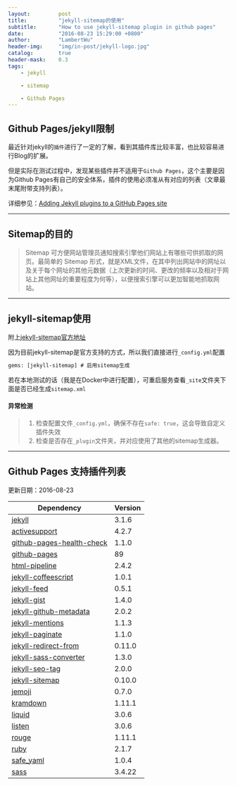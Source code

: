 ```yaml
---
layout:     	post
title:      	"jekyll-sitemap的使用"
subtitle:   	"How to use jekyll-sitemap plugin in github pages"
date:       	"2016-08-23 15:29:00 +0800"
author:     	"LambertWu"
header-img: 	"img/in-post/jekyll-logo.jpg"
catalog:	    true
header-mask:    0.3
tags:
    - jekyll

    - sitemap

    - Github Pages
---
```




## Github Pages/jekyll限制

最近针对jekyll的`插件`进行了一定的了解，看到其插件库比较丰富，也比较容易进行Blog的扩展。

但是实际在测试过程中，发现某些插件并不适用于`Github Pages`，这个主要是因为Github Pages有自己的安全体系，插件的使用必须准从有对应的列表（文章最末尾附带支持列表）。

详细参见：[Adding Jekyll plugins to a GitHub Pages site](https://help.github.com/articles/adding-jekyll-plugins-to-a-github-pages-site/)



---

## Sitemap的目的

> Sitemap 可方便网站管理员通知搜索引擎他们网站上有哪些可供抓取的网页。最简单的 Sitemap 形式，就是XML文件，在其中列出网站中的网址以及关于每个网址的其他元数据（上次更新的时间、更改的频率以及相对于网站上其他网址的重要程度为何等），以便搜索引擎可以更加智能地抓取网站。



---



## jekyll-sitemap使用

附上[jekyll-sitemap官方地址](https://github.com/jekyll/jekyll-sitemap)

因为目前jekyll-sitemap是官方支持的方式，所以我们直接进行`_config.yml`配置

``` xml
gems: [jekyll-sitemap] # 启用sitemap生成
```

若在本地测试的话（我是在Docker中进行配置），可重启服务查看`_site`文件夹下面是否已经生成`sitemap.xml`

#### 异常检测

>1. 检查配置文件`_config.yml`，确保不存在`safe: true`，这会导致自定义插件失效
>2. 检查是否存在`_plugin`文件夹，并对应使用了其他的sitemap生成器。



---



## Github Pages 支持插件列表

更新日期：2016-08-23

| Dependency                               | Version |
| ---------------------------------------- | ------- |
| [jekyll](https://rubygems.org/gems/jekyll) | 3.1.6   |
| [activesupport](https://rubygems.org/gems/activesupport) | 4.2.7   |
| [github-pages-health-check](https://rubygems.org/gems/github-pages-health-check) | 1.1.0   |
| [github-pages](https://rubygems.org/gems/github-pages) | 89      |
| [html-pipeline](https://rubygems.org/gems/html-pipeline) | 2.4.2   |
| [jekyll-coffeescript](https://rubygems.org/gems/jekyll-coffeescript) | 1.0.1   |
| [jekyll-feed](https://rubygems.org/gems/jekyll-feed) | 0.5.1   |
| [jekyll-gist](https://rubygems.org/gems/jekyll-gist) | 1.4.0   |
| [jekyll-github-metadata](https://rubygems.org/gems/jekyll-github-metadata) | 2.0.2   |
| [jekyll-mentions](https://rubygems.org/gems/jekyll-mentions) | 1.1.3   |
| [jekyll-paginate](https://rubygems.org/gems/jekyll-paginate) | 1.1.0   |
| [jekyll-redirect-from](https://rubygems.org/gems/jekyll-redirect-from) | 0.11.0  |
| [jekyll-sass-converter](https://rubygems.org/gems/jekyll-sass-converter) | 1.3.0   |
| [jekyll-seo-tag](https://rubygems.org/gems/jekyll-seo-tag) | 2.0.0   |
| [jekyll-sitemap](https://rubygems.org/gems/jekyll-sitemap) | 0.10.0  |
| [jemoji](https://rubygems.org/gems/jemoji) | 0.7.0   |
| [kramdown](https://rubygems.org/gems/kramdown) | 1.11.1  |
| [liquid](https://rubygems.org/gems/liquid) | 3.0.6   |
| [listen](https://rubygems.org/gems/listen) | 3.0.6   |
| [rouge](https://rubygems.org/gems/rouge) | 1.11.1  |
| [ruby](https://www.ruby-lang.org/en/downloads/) | 2.1.7   |
| [safe_yaml](https://rubygems.org/gems/safe_yaml) | 1.0.4   |
| [sass](https://rubygems.org/gems/sass)   | 3.4.22  |

